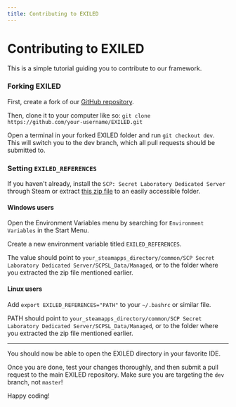 ```yaml
---
title: Contributing to EXILED
---
```

# Contributing to EXILED

This is a simple tutorial guiding you to contribute to our framework.

### Forking EXILED
First, create a fork of our [GitHub repository](https://github.com/ExSLMod-Team/EXILED).

Then, clone it to your computer like so: `git clone https://github.com/your-username/EXILED.git`

Open a terminal in your forked EXILED folder and run ```git checkout dev```. This will switch you to the dev branch, which all pull requests should be submitted to.

### Setting `EXILED_REFERENCES`

If you haven't already, install the `SCP: Secret Laboratory Dedicated Server` through Steam or extract [this zip file](https://ExSlMod-Team.github.io/SL-References/Dev.zip) to an easily accessible folder.

#### Windows users
Open the Environment Variables menu by searching for `Environment Variables` in the Start Menu.

Create a new environment variable titled `EXILED_REFERENCES`.

The value should point to `your_steamapps_directory/common/SCP Secret Laboratory Dedicated Server/SCPSL_Data/Managed`, or to the folder where you extracted the zip file mentioned earlier.

#### Linux users
Add `export EXILED_REFERENCES="PATH"` to your `~/.bashrc` or similar file.

PATH should point to `your_steamapps_directory/common/SCP Secret Laboratory Dedicated Server/SCPSL_Data/Managed`, or to the folder where you extracted the zip file mentioned earlier.

---

You should now be able to open the EXILED directory in your favorite IDE.


Once you are done, test your changes thoroughly, and then submit a pull request to the main EXILED repository. Make sure you are targeting the `dev` branch, not `master`!

Happy coding!